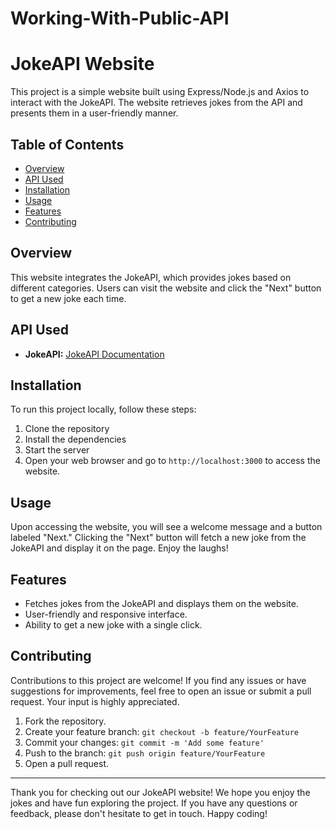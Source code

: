 # Working-With-Public-API
# JokeAPI Website

This project is a simple website built using Express/Node.js and Axios to interact with the JokeAPI. The website retrieves jokes from the API and presents them in a user-friendly manner.

## Table of Contents
- [Overview](#overview)
- [API Used](#api-used)
- [Installation](#installation)
- [Usage](#usage)
- [Features](#features)
- [Contributing](#contributing)

## Overview
This website integrates the JokeAPI, which provides jokes based on different categories. Users can visit the website and click the "Next" button to get a new joke each time.

## API Used
- **JokeAPI:** [JokeAPI Documentation](https://v2.jokeapi.dev/)

## Installation
To run this project locally, follow these steps:

1. Clone the repository 
2. Install the dependencies
3. Start the server
4. Open your web browser and go to `http://localhost:3000` to access the website.

## Usage
Upon accessing the website, you will see a welcome message and a button labeled "Next." Clicking the "Next" button will fetch a new joke from the JokeAPI and display it on the page. Enjoy the laughs!

## Features
- Fetches jokes from the JokeAPI and displays them on the website.
- User-friendly and responsive interface.
- Ability to get a new joke with a single click.

## Contributing
Contributions to this project are welcome! If you find any issues or have suggestions for improvements, feel free to open an issue or submit a pull request. Your input is highly appreciated.

1. Fork the repository.
2. Create your feature branch: `git checkout -b feature/YourFeature`
3. Commit your changes: `git commit -m 'Add some feature'`
4. Push to the branch: `git push origin feature/YourFeature`
5. Open a pull request.


---
Thank you for checking out our JokeAPI website! We hope you enjoy the jokes and have fun exploring the project. If you have any questions or feedback, please don't hesitate to get in touch. Happy coding!

